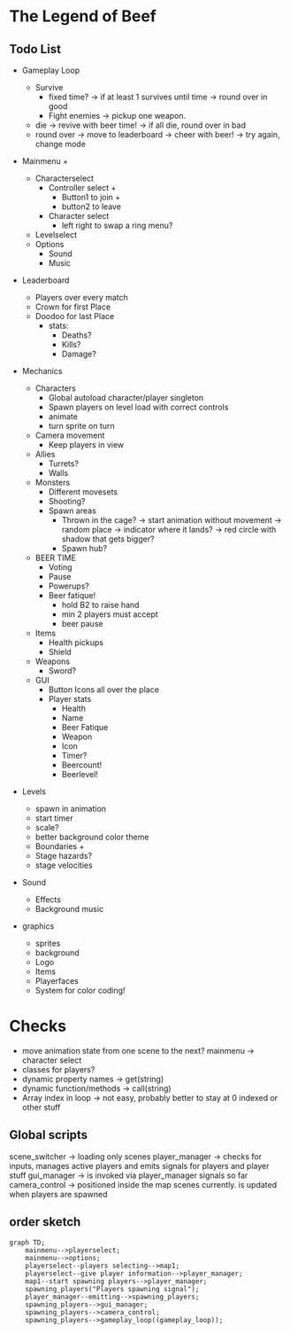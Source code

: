 # The Legend of Beef

## Todo List
- Gameplay Loop
	- Survive
		- fixed time?
			-> if at least 1 survives until time -> round over in good
		- Fight enemies
			-> pickup one weapon.
	- die
		-> revive with beer time!
		-> if all die, round over in bad
	- round over 
		-> move to leaderboard
			-> cheer with beer!
			-> try again, change mode
		
- Mainmenu + 
  - Characterselect
	- Controller select + 
	  - Button1 to join + 
	  - button2 to leave
	- Character select
	  - left right to swap a ring menu?
  - Levelselect
  - Options
	- Sound
	- Music
- Leaderboard
  - Players over every match
  - Crown for first Place
  - Doodoo for last Place
  	- stats: 
		- Deaths?
		- Kills?
		- Damage?
- Mechanics
  - Characters
	- Global autoload character/player singleton
	- Spawn players on level load with correct controls
	- animate
	- turn sprite on turn
  - Camera movement
	- Keep players in view
  - Allies
	- Turrets?
	- Walls
  - Monsters
	- Different movesets
	- Shooting?
	- Spawn areas
		- Thrown in the cage?
			-> start animation without movement
			-> random place
			-> indicator where it lands?
				-> red circle with shadow that gets bigger?
		- Spawn hub?
  - BEER TIME
	- Voting
	- Pause
	- Powerups?
	- Beer fatique!
		- hold B2 to raise hand
		- min 2 players must accept
		- beer pause
  - Items
	- Health pickups
	- Shield
  - Weapons
	- Sword?
  - GUI
	- Button Icons all over the place
	- Player stats
	  - Health
	  - Name
	  - Beer Fatique
	  - Weapon
	  - Icon
	  - Timer?
	  - Beercount!
	  - Beerlevel!
- Levels
  - spawn in animation
  - start timer
  - scale?
  - better background color theme
  - Boundaries + 
  - Stage hazards?
  - stage velocities
- Sound
  - Effects
  - Background music
- graphics
  - sprites
  - background
  - Logo
  - Items
  - Playerfaces
  - System for color coding!

# Checks
 - move animation state from one scene to the next? mainmenu -> character select
 - classes for players?
 - dynamic property names -> get(string)
 - dynamic function/methods -> call(string)
 - Array index in loop -> not easy, probably better to stay at 0 indexed or other stuff

## Global scripts
scene_switcher -> loading only scenes
player_manager -> checks for inputs, manages active players and emits signals for players and player stuff
gui_manager -> is invoked via player_manager signals so far
camera_control -> positioned inside the map scenes currently. is updated when players are spawned

## order sketch

```mermaid
graph TD;
	mainmenu-->playerselect;
	mainmenu-->options;
	playerselect--players selecting-->map1;
	playerselect--give player information-->player_manager;
	map1--start spawning players-->player_manager;
	spawning_players("Players spawning signal");
	player_manager--emitting-->spawning_players;
	spawning_players-->gui_manager;
	spawning_players-->camera_control;
	spawning_players-->gameplay_loop((gameplay_loop));

	
```
